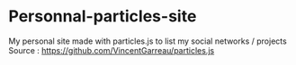 # Personnal-particles-site
My personal site made with particles.js to list my social networks / projects
Source : https://github.com/VincentGarreau/particles.js
